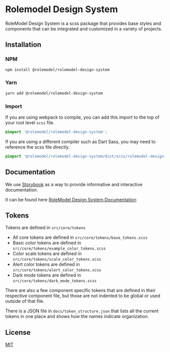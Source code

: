 # Rolemodel Design System

RoleModel Design System is a scss package that provides base styles and components that can be integrated and customized in a variety of projects.

## Installation

### NPM

```sh
npm install @rolemodel/rolemodel-design-system
```

### Yarn

```sh
yarn add @rolemodel/rolemodel-design-system
```

### Import

If you are using webpack to compile, you can add this import to the top of your root level `scss` file.

```scss
@import '@rolemodel/rolemodel-design-system';
```

If you are using a different compiler such as Dart Sass, you may need to reference the scss file directly.

```scss
@import '@rolemodel/rolemodel-design-system/dist/scss/rolemodel-design-system';
```

## Documentation

We use [Storybook](https://storybook.js.org/docs/html/get-started/introduction) as a way to provide informative and interactive documentation.

It can be found here [RoleModel Design System Documentation](https://rolemodel.github.io/rolemodel-design-system)

## Tokens

Tokens are defined in `src/core/tokens`

- All core tokens are defined in `src/core/tokens/base_tokens.scss`
- Basic color tokens are defined in `src/core/tokens/example_color_tokens.scss`
- Color scale tokens are defined in `src/core/tokens/scale_color_tokens.scss`
- Alert color tokens are defined in `src/core/tokens/alert_color_tokens.scss`
- Dark mode tokens are defined in `src/core/tokens/dark_mode_tokens.scss`

There are also a few component specific tokens that are defined in their respective component file, but those are not indented to be global or used outside of that file.

There is a JSON file in `docs/token_structure.json` that lists all the current tokens in one place and shows how the names indicate organization.

## License

[MIT](LICENSE)
